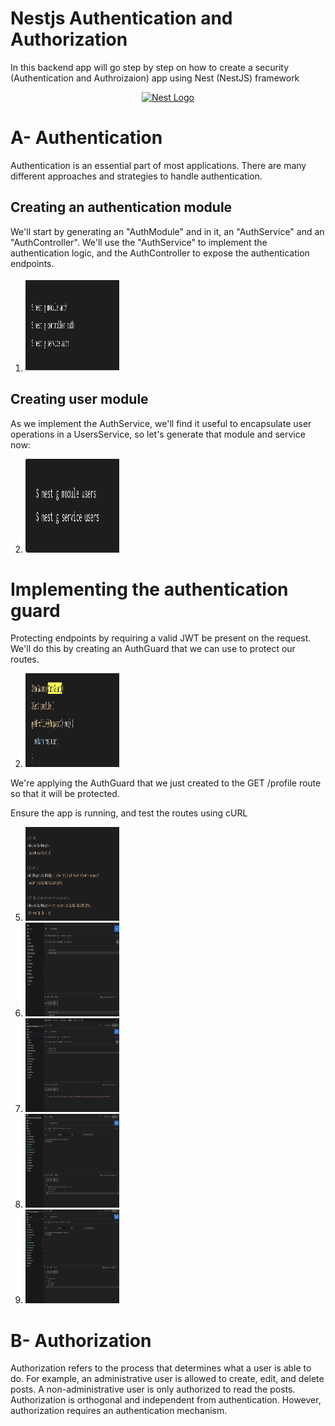 # Nestjs Authentication and Authorization

In this backend app will go step by step on how to create a security (Authentication and Authroizaion) app using Nest (NestJS) framework

<p align="center">
    <a href="http://nestjs.com/" target="blank"><img src="https://nestjs.com/img/logo-small.svg" width="120" alt="Nest Logo" /></a>
</p>

# A- Authentication

Authentication is an essential part of most applications. There are many different approaches and strategies to handle authentication.

## Creating an authentication module

We'll start by generating an "AuthModule" and in it, an "AuthService" and an "AuthController". We'll use the "AuthService" to implement the authentication logic, and the AuthController to expose the authentication endpoints.

1.  <img src="./1-auth-module.png" width="150" height="150" alt="auth module" />

## Creating user module

As we implement the AuthService, we'll find it useful to encapsulate user operations in a UsersService, so let's generate that module and service now:

2.  <img src="./2-user-module.png " width="150" height="150"  alt="user module" />

# Implementing the authentication guard

Protecting endpoints by requiring a valid JWT be present on the request.
We'll do this by creating an AuthGuard that we can use to protect our routes.

2.  <img src="./4-ahtGard.png "  width="150" height="150"  alt="auth gard" />

We're applying the AuthGuard that we just created to the GET /profile route so that it will be protected.

Ensure the app is running, and test the routes using cURL

5.  <img src="./5-curl.png " width="150" height="150" alt="curl" />

6.  <img src="./6-aunauthorized.png " width="150" height="150" alt="curl" />

7.  <img src="./7-authorized-user.png " width="150" height="150" alt="authorized" />

8.  <img src="./8-epire-token.png " width="150" height="150" alt="expire-token" />

9.  <img src="./9-get-profile.png " width="150" height="150"  alt="get-profile" />

# B- Authorization

Authorization refers to the process that determines what a user is able to do. For example, an administrative
user is allowed to create, edit, and delete posts. A non-administrative user is only authorized to read the posts.
Authorization is orthogonal and independent from authentication. However, authorization requires an authentication mechanism.
